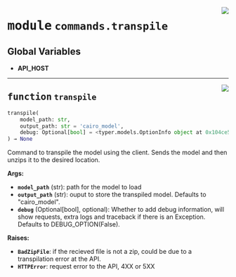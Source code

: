 <!-- markdownlint-disable -->

<a href="https://github.com/gizatechxyz/giza-cli/blob/main/giza/commands/transpile.py#L0"><img align="right" style="float:right;" src="https://img.shields.io/badge/-source-cccccc?style=flat-square"></a>

# <kbd>module</kbd> `commands.transpile`




**Global Variables**
---------------
- **API_HOST**

---

<a href="https://github.com/gizatechxyz/giza-cli/blob/main/giza/commands/transpile.py#L14"><img align="right" style="float:right;" src="https://img.shields.io/badge/-source-cccccc?style=flat-square"></a>

## <kbd>function</kbd> `transpile`

```python
transpile(
    model_path: str,
    output_path: str = 'cairo_model',
    debug: Optional[bool] = <typer.models.OptionInfo object at 0x104ce5050>
) → None
```

Command to transpile the model using the client. Sends the model and then unzips it to the desired location.



**Args:**

 - <b>`model_path`</b> (str):  path for the model to load
 - <b>`output_path`</b> (str):  ouput to store the transpiled model. Defaults to "cairo_model".
 - <b>`debug`</b> (Optional[bool], optional):  Whether to add debug information, will show requests, extra logs and traceback if there is an Exception. Defaults to DEBUG_OPTION(False).



**Raises:**

 - <b>`BadZipFile`</b>:  if the recieved file is not a zip, could be due to a transpilation error at the API.
 - <b>`HTTPError`</b>:  request error to the API, 4XX or 5XX
